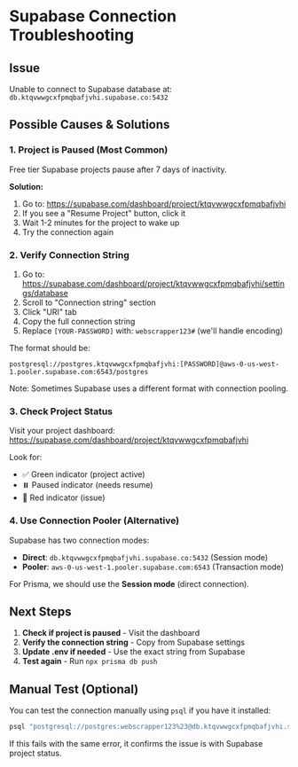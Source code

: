 # Supabase Connection Troubleshooting

## Issue
Unable to connect to Supabase database at: `db.ktqvwwgcxfpmqbafjvhi.supabase.co:5432`

## Possible Causes & Solutions

### 1. Project is Paused (Most Common)
Free tier Supabase projects pause after 7 days of inactivity.

**Solution:**
1. Go to: https://supabase.com/dashboard/project/ktqvwwgcxfpmqbafjvhi
2. If you see a "Resume Project" button, click it
3. Wait 1-2 minutes for the project to wake up
4. Try the connection again

### 2. Verify Connection String
1. Go to: https://supabase.com/dashboard/project/ktqvwwgcxfpmqbafjvhi/settings/database
2. Scroll to "Connection string" section
3. Click "URI" tab
4. Copy the full connection string
5. Replace `[YOUR-PASSWORD]` with: `webscrapper123#` (we'll handle encoding)

The format should be:
```
postgresql://postgres.ktqvwwgcxfpmqbafjvhi:[PASSWORD]@aws-0-us-west-1.pooler.supabase.com:6543/postgres
```

Note: Sometimes Supabase uses a different format with connection pooling.

### 3. Check Project Status
Visit your project dashboard:
https://supabase.com/dashboard/project/ktqvwwgcxfpmqbafjvhi

Look for:
- ✅ Green indicator (project active)
- ⏸️ Paused indicator (needs resume)
- 🔴 Red indicator (issue)

### 4. Use Connection Pooler (Alternative)
Supabase has two connection modes:
- **Direct**: `db.ktqvwwgcxfpmqbafjvhi.supabase.co:5432` (Session mode)
- **Pooler**: `aws-0-us-west-1.pooler.supabase.com:6543` (Transaction mode)

For Prisma, we should use the **Session mode** (direct connection).

## Next Steps

1. **Check if project is paused** - Visit the dashboard
2. **Verify the connection string** - Copy from Supabase settings
3. **Update .env if needed** - Use the exact string from Supabase
4. **Test again** - Run `npx prisma db push`

## Manual Test (Optional)

You can test the connection manually using `psql` if you have it installed:

```bash
psql "postgresql://postgres:webscrapper123%23@db.ktqvwwgcxfpmqbafjvhi.supabase.co:5432/postgres"
```

If this fails with the same error, it confirms the issue is with Supabase project status.
